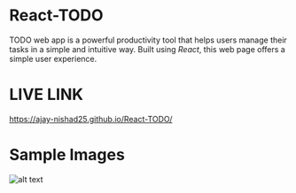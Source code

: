 # React-TODO
TODO web app is a powerful productivity tool that helps users manage their tasks in a simple and intuitive way. Built using *React*, this web page offers a simple user experience.

# LIVE LINK
https://ajay-nishad25.github.io/React-TODO/

# Sample Images
![alt text](https://telegra.ph/file/6f865ba63eeb49ca30f4d.jpg)
